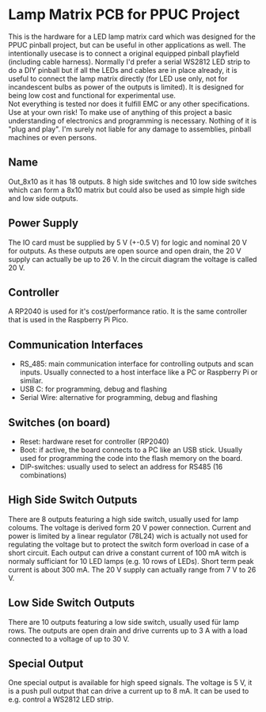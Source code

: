 # Lamp Matrix PCB for PPUC Project
This is the hardware for a LED lamp matrix card which was designed for the PPUC pinball project, but can be useful in other applications as well. The intentionally usecase is to connect a original equipped pinball playfield (including cable harness). Normally I'd prefer a serial WS2812 LED strip to do a DIY pinball but if all the LEDs and cables are in place already, it is useful to connect the lamp matrix directly (for LED use only, not for incandescent bulbs as power of the outputs is limited).
It is designed for being low cost and functional for experimental use.  
Not everything is tested nor does it fulfill EMC or any other specifications.  
Use at your own risk!
To make use of anything of this project a basic understanding of electronics and programming is necessary. Nothing of it is "plug and play". I'm surely not liable for any damage to assemblies, pinball machines or even persons.

## Name
Out_8x10 as it has 18 outputs. 8 high side switches and 10 low side switches which can form a 8x10 matrix but could also be used as simple high side and low side outputs.  

## Power Supply
The IO card must be supplied by 5 V (+-0.5 V) for logic and nominal 20 V for outputs. As these outputs are open source and open drain, the 20 V supply can actually be up to 26 V. In the circuit diagram the voltage is called 20 V.

## Controller
A RP2040 is used for it's cost/performance ratio. It is the same controller that is used in the Raspberry Pi Pico.

## Communication Interfaces
* RS_485: main communication interface for controlling outputs and scan inputs. Usually connected to a host interface like a PC or Raspberry Pi or similar.
* USB C: for programming, debug and flashing
* Serial Wire: alternative for programming, debug and flashing

## Switches (on board)
* Reset: hardware reset for controller (RP2040)
* Boot: if active, the board connects to a PC like an USB stick. Usually used for programming the code into the flash memory on the board.
* DIP-switches: usually used to select an address for RS485 (16 combinations)

## High Side Switch Outputs
There are 8 outputs featuring a high side switch, usually used for lamp coloums. The voltage is derived form 20 V power connection. Current and power is limited by a linear regulator (78L24) wich is actually not used for regulating the voltage but to protect the switch form overload in case of a short circuit. Each output can drive a constant current of 100 mA witch is normaly sufficiant for 10 LED lamps (e.g. 10 rows of LEDs). Short term peak current is about 300 mA. The 20 V supply can actually range from 7 V to 26 V.

## Low Side Switch Outputs
There are 10 outputs featuring a low side switch, usually used für lamp rows. The outputs are open drain and drive currents up to 3 A with a load connected to a voltage of up to 30 V.

## Special Output
One special output is available for high speed signals. The voltage is 5 V, it is a push pull output that can drive a current up to 8 mA. It can be used to e.g. control a WS2812 LED strip.




